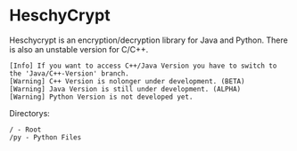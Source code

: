 # HeschyCrypt
Heschycrypt is an encryption/decryption library for Java and Python. There is also an unstable version for C/C++.

```
[Info] If you want to access C++/Java Version you have to switch to the 'Java/C++-Version' branch.
[Warning] C++ Version is nolonger under development. (BETA)
[Warning] Java Version is still under development. (ALPHA)
[Warning] Python Version is not developed yet.
```

Directorys:
```
/ - Root
/py - Python Files
```
